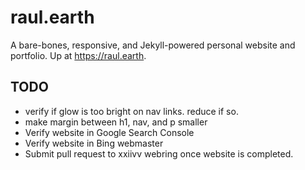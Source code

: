 # raul.earth
A bare-bones, responsive, and Jekyll-powered personal website and portfolio. Up at https://raul.earth.

## TODO

- verify if glow is too bright on nav links. reduce if so.
- make margin between h1, nav, and p smaller
- Verify website in Google Search Console
- Verify website in Bing webmaster
- Submit pull request to xxiivv webring once website is completed.
